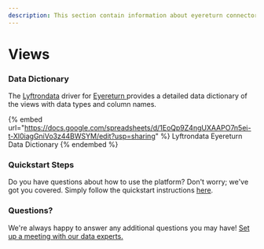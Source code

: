 ```yaml
---
description: This section contain information about eyereturn connector views information
---
```


# Views

### Data Dictionary

The [Lyftrondata](https://www.lyftrondata.com/) driver for [Eyereturn](https://www.lyftrondata.com/integration/Eyereturn/)[ ](https://www.lyftrondata.com/integration/eyereturn/)provides a detailed data dictionary of the views with data types and column names.

{% embed url="https://docs.google.com/spreadsheets/d/1EoQp9Z4ngUXAAPO7n5ei-t-Xl0iagGniVo3z44BWSYM/edit?usp=sharing" %}
Lyftrondata Eyereturn Data Dictionary
{% endembed %}

### Quickstart Steps

Do you have questions about how to use the platform? Don't worry; we've got you covered. Simply follow the quickstart instructions [here](../../../../quickstart-steps.md).

### Questions? <a href="#questions" id="questions"></a>

We're always happy to answer any additional questions you may have! [Set up a meeting with our data experts.](https://www.lyftrondata.com/book-a-meeting/)



